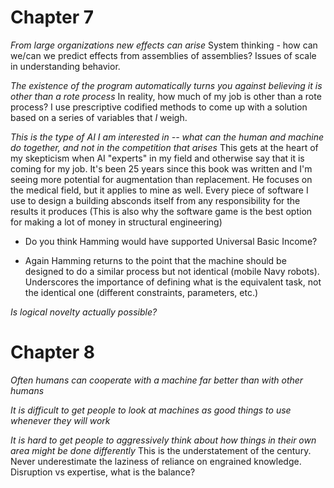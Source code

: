 # Chapter 7

*From large organizations new effects can arise*
System thinking - how can we/can we predict effects from assemblies of assemblies? Issues of scale in understanding behavior.

*The existence of the program automatically turns you against believing it is other than a rote process*
In reality, how much of my job is other than a rote process? I use prescriptive codified methods to come up with a solution based on a series of variables that *I* weigh.

*This is the type of AI I am interested in -- what can the human and machine do together, and not in the competition that arises*
This gets at the heart of my skepticism when AI "experts" in my field and otherwise say that it is coming for my job. It's been 25 years since this book was written and I'm seeing more potential for augmentation than replacement. He focuses on the medical field, but it applies to mine as well. Every piece of software I use to design a building absconds itself from any responsibility for the results it produces (This is also why the software game is the best option for making a lot of money in structural engineering)

- Do you think Hamming would have supported Universal Basic Income?

- Again Hamming returns to the point that the machine should be designed to do a similar process but not identical (mobile Navy robots). Underscores the importance of defining what is the equivalent task, not the identical one (different constraints, parameters, etc.)

*Is logical novelty actually possible?* 

# Chapter 8

*Often humans can cooperate with a machine far better than with other humans*

*It is difficult to get people to look at machines as good things to use whenever they will work*

*It is hard to get people to aggressively think about how things in their own area might be done differently*
This is the understatement of the century. Never underestimate the laziness of reliance on engrained knowledge. Disruption vs expertise, what is the balance?
